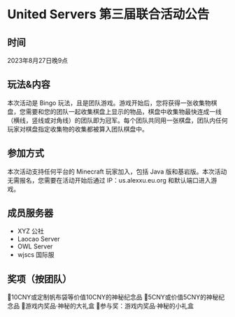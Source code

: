 # United Servers 第三届联合活动公告

## 时间
2023年8月27日晚9点

## 玩法&内容
本次活动是 Bingo 玩法，且是团队游戏。游戏开始后，您将获得一张收集物棋盘，您需要和您的团队一起收集棋盘上显示的物品，棋盘中收集物最快连成一线（横线，竖线或对角线）的团队即为冠军。每个团队共同用一张棋盘，团队内任何玩家对棋盘指定收集物的收集都被算入团队棋盘中。

## 参加方式
本次活动支持任何平台的 Minecraft 玩家加入，包括 Java 版和基岩版。本次活动无需报名，您需要在活动开始后通过 IP：us.alexxu.eu.org 和默认端口进入游戏。

## 成员服务器
* XYZ 公社
* Laocao Server
* OWL Server
* wjscs 国际服

## 奖项（按团队）
🥇10CNY或定制帆布袋等价值10CNY的神秘纪念品
🥈5CNY或价值5CNY的神秘纪念品
🥉游戏内奖品·神秘的大礼盒
🎁参与奖：游戏内奖品·神秘的小礼盒
